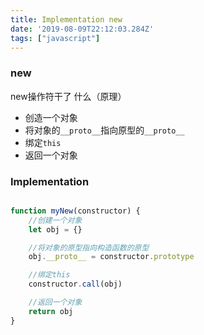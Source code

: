 ```yaml
---
title: Implementation new
date: '2019-08-09T22:12:03.284Z'
tags: ["javascript"]
---
```




### new

new操作符干了 什么（原理）

- 创造一个对象
- 将对象的`__proto__`指向原型的`__proto__`
- 绑定`this`
- 返回一个对象



### Implementation

```js

function myNew(constructor) {
    //创建一个对象
    let obj = {}

    //将对象的原型指向构造函数的原型
    obj.__proto__ = constructor.prototype

    //绑定this
    constructor.call(obj)

    //返回一个对象
    return obj
}
```